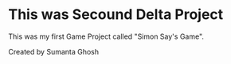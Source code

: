 # This was Secound Delta Project

This was my first Game Project called "Simon Say's Game".

Created by Sumanta Ghosh